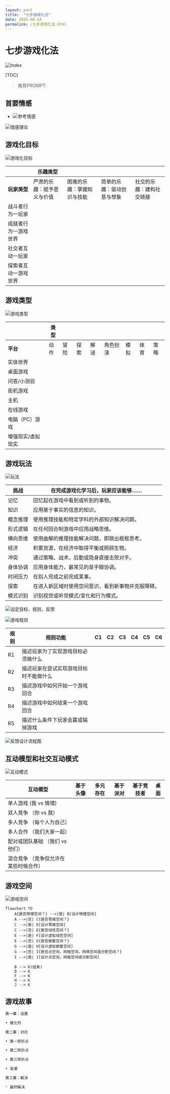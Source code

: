 ```yaml
---
layout: post
title:  "七步游戏化法"
date: 2025-06-24
permalink: /七步游戏化法.html
---
```


# 七步游戏化法

![Index](../assets/%E6%88%AA%E5%B1%8F2025-06-24%2009.33.16.png)

[TOC]

> 推荐PROMPT:

## 首要情感

* ![参考情感](../assets/%E6%88%AA%E5%B1%8F2025-06-24%2009.38.27.png)

![情感理论](../assets/%E6%88%AA%E5%B1%8F2025-06-24%2009.43.26.png)



## 游戏化目标

![游戏化目标](../assets/%E6%88%AA%E5%B1%8F2025-06-24%2009.48.12.png)

|                      | 乐趣类型                   |                            |                            |                          |
| -------------------- | -------------------------- | -------------------------- | -------------------------- | ------------------------ |
| **玩家类型**         | 严肃的乐趣：赋予意义与价值 | 困难的乐趣：掌握知识与技能 | 简单的乐趣：驱动创意与想象 | 社交的乐趣：建构社交链接 |
| 战斗者行为一玩家     |                            |                            |                            |                          |
| 成就者行为一游戏世界 |                            |                            |                            |                          |
| 社交者互动一玩家     |                            |                            |                            |                          |
| 探索者互动一游戏世界 |                            |                            |                            |                          |

 

## 游戏类型

![游戏类型](../assets/%E6%88%AA%E5%B1%8F2025-06-24%2010.00.56.png)

|                   | 类型 |      |      |      |          |      |      |      |
| ----------------- | ---- | ---- | ---- | ---- | -------- | ---- | ---- | ---- |
| **平台**          | 动作 | 冒险 | 探索 | 解谜 | 角色扮演 | 模拟 | 体育 | 策略 |
| 实体世界          |      |      |      |      |          |      |      |      |
| 桌面游戏          |      |      |      |      |          |      |      |      |
| 问答/小测验       |      |      |      |      |          |      |      |      |
| 街机游戏          |      |      |      |      |          |      |      |      |
| 主机              |      |      |      |      |          |      |      |      |
| 在线游戏          |      |      |      |      |          |      |      |      |
| 电脑（PC）游戏    |      |      |      |      |          |      |      |      |
| 增强现实/虚拟现实 |      |      |      |      |          |      |      |      |



## 游戏玩法

![玩法](../assets/%E6%88%AA%E5%B1%8F2025-06-24%2010.05.29.png)

| 挑战     | 在完成游戏化学习后，玩家应该能够……                 |
| -------- | -------------------------------------------------- |
| 记忆     | 回忆起在游戏中看到或听到的事物。                   |
| 知识     | 应用基于事实的信息的知识。                         |
| 概念推理 | 使用推理技能和特定学科的外部知识解决问题。         |
| 形式逻辑 | 在任何回合制游戏中应用战略思维。                   |
| 横向思维 | 使用曲解的推理技能解决问题，即跳出框框思考。       |
| 经济     | 积累资源，在经济中取得平衡或照顾生物。             |
| 冲突     | 通过策略、战术、后勤或隐身直接击败对手。           |
| 身体协调 | 应用身体能力，最常见的是手眼协调。                 |
| 时间压力 | 在别人完成之前完成某事。                           |
| 探索     | 在进入新区域时使用空间意识，看到新事物并克服障碍。 |
| 模式识别 | 识别视觉或听觉模式/变化和行为模式。                |

![设定目标、规则、反馈](../assets/%E6%88%AA%E5%B1%8F2025-06-24%2010.08.46.png)

![游戏规则](../assets/%E6%88%AA%E5%B1%8F2025-06-24%2010.11.52.png)

| 规则 | 规则功能                               | C1   | C2   | C3   | C4   | C5   | C6   |
| ---- | -------------------------------------- | ---- | ---- | ---- | ---- | ---- | ---- |
| R1   | 描述玩家为了实现游戏目标必须做什么     |      |      |      |      |      |      |
| R2   | 描述玩家在尝试实现游戏目标时不能做什么 |      |      |      |      |      |      |
| R3   | 描述游戏中如何开始一个游戏回合         |      |      |      |      |      |      |
| R4   | 描述游戏中如何结束一个游戏回合         |      |      |      |      |      |      |
| R5   | 描述什么条件下玩家会赢或输掉游戏       |      |      |      |      |      |      |

![反馈设计流程图](../assets/%E6%88%AA%E5%B1%8F2025-06-24%2010.13.39.png)



##  互动模型和社交互动模式

![互动模式](../assets/%E6%88%AA%E5%B1%8F2025-06-24%2010.20.28.png)

| 互动模型                              | 基于头像 | 多元存在 | 基于派对 | 基于竞技者 | 桌面 |
| ------------------------------------- | -------- | -------- | -------- | ---------- | ---- |
| 单人游戏 (我 vs 情境)                 |          |          |          |            |      |
| 双人竞争 （你 vs 我）                 |          |          |          |            |      |
| 多人竞争 （每个人为自己）             |          |          |          |            |      |
| 多人合作 （我们大家一起）             |          |          |          |            |      |
| 配对或团队基础 （我们 vs 他们）       |          |          |          |            |      |
| 混合竞争 （竞争但允许在某些时候合作） |          |          |          |            |      |



## 游戏空间

![游戏空间](../assets/%E6%88%AA%E5%B1%8F2025-06-24%2010.24.14.png)

```mermaid
flowchart TD
    A{是否物理空间？} -->|是| B[设计物理空间]
    A -->|否| C{是否零维空间？}
    C -->|是| D[设计零维空间]
    C -->|否| E{是否线性空间？}
    E -->|是| F[设计虚拟线性空间]
    E -->|否| G{是否嵌套空间？}
    G -->|是| H[设计虚拟嵌套空间]
    G -->|否| I{是否点空间，网格空间，网络空间或分割空间？}
    I -->|是| J[设计点空间，网格空间或分割空间]
    
    B --> K(结束)
    D --> K
    F --> K
    H --> K
    J --> K
```



## 游戏故事

```markdown
第一幕：设置

• 催化剂

第二幕：对抗

• 第一转折点 

• 第二转折点 

• 第三转折点 

• 高潮

第三幕：解决

* 最终解决
```

